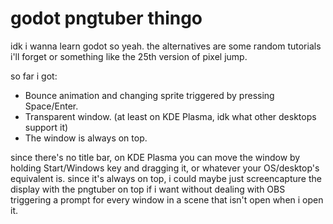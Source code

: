 # godot pngtuber thingo

idk i wanna learn godot so yeah. the alternatives are some random tutorials i'll forget or something like the 25th version of pixel jump.

so far i got:
- Bounce animation and changing sprite triggered by pressing Space/Enter.
- Transparent window. (at least on KDE Plasma, idk what other desktops support it)
- The window is always on top.

since there's no title bar, on KDE Plasma you can move the window by holding Start/Windows key and dragging it, or whatever your OS/desktop's equivalent is. since it's always on top, i could maybe just screencapture the display with the pngtuber on top if i want without dealing with OBS triggering a prompt for every window in a scene that isn't open when i open it.
